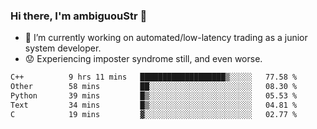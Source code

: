 ### Hi there, I'm ambiguouStr 👋

<!--
**ambiguoustexture/ambiguoustexture** is a ✨ _special_ ✨ repository because its `README.md` (this file) appears on your GitHub profile.

Here are some ideas to get you started:
-->
- 🔭 I’m currently working on automated/low-latency trading as a junior system developer.
- :worried: Experiencing imposter syndrome still, and even worse.

<!--START_SECTION:waka-->

```txt
C++          9 hrs 11 mins   ███████████████████▒░░░░░   77.58 %
Other        58 mins         ██░░░░░░░░░░░░░░░░░░░░░░░   08.30 %
Python       39 mins         █▒░░░░░░░░░░░░░░░░░░░░░░░   05.53 %
Text         34 mins         █▒░░░░░░░░░░░░░░░░░░░░░░░   04.81 %
C            19 mins         ▓░░░░░░░░░░░░░░░░░░░░░░░░   02.77 %
```

<!--END_SECTION:waka-->
